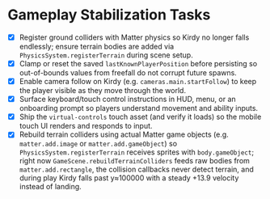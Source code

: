 # Gameplay Stabilization Tasks

- [x] Register ground colliders with Matter physics so Kirdy no longer falls endlessly; ensure terrain bodies are added via `PhysicsSystem.registerTerrain` during scene setup.
- [x] Clamp or reset the saved `lastKnownPlayerPosition` before persisting so out-of-bounds values from freefall do not corrupt future spawns.
- [x] Enable camera follow on Kirdy (e.g. `cameras.main.startFollow`) to keep the player visible as they move through the world.
- [x] Surface keyboard/touch control instructions in HUD, menu, or an onboarding prompt so players understand movement and ability inputs.
- [x] Ship the `virtual-controls` touch asset (and verify it loads) so the mobile touch UI renders and responds to input.
- [x] Rebuild terrain colliders using actual Matter game objects (e.g. `matter.add.image` or `matter.add.gameObject`) so `PhysicsSystem.registerTerrain` receives sprites with `body.gameObject`; right now `GameScene.rebuildTerrainColliders` feeds raw bodies from `matter.add.rectangle`, the collision callbacks never detect terrain, and during play Kirdy falls past y≈100000 with a steady +13.9 velocity instead of landing.
